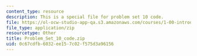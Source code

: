```yaml
---
content_type: resource
description: This is a special file for problem set 10 code.
file: https://ol-ocw-studio-app-qa.s3.amazonaws.com/courses/1-00-introduction-to-computers-and-engineering-problem-solving-spring-2012/0c67cdfb6032ee157c02f575d3a96156_Problem_Set_10_code.zip
file_type: application/zip
resourcetype: Other
title: Problem_Set_10_code.zip
uid: 0c67cdfb-6032-ee15-7c02-f575d3a96156
---
```

